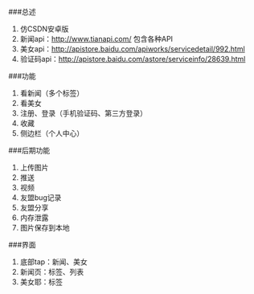 ###总述
1. 仿CSDN安卓版
1. 新闻api：http://www.tianapi.com/ 包含各种API
1. 美女api：http://apistore.baidu.com/apiworks/servicedetail/992.html
1. 验证码api：http://apistore.baidu.com/astore/serviceinfo/28639.html

###功能
1. 看新闻（多个标签）
1. 看美女
1. 注册、登录（手机验证码、第三方登录）
1. 收藏
1. 侧边栏（个人中心）

###后期功能
1. 上传图片
1. 推送
1. 视频
1. 友盟bug记录
1. 友盟分享
1. 内存泄露
1. 图片保存到本地


###界面
1. 底部tap：新闻、美女
1. 新闻页：标签、列表
1. 美女耶：标签
